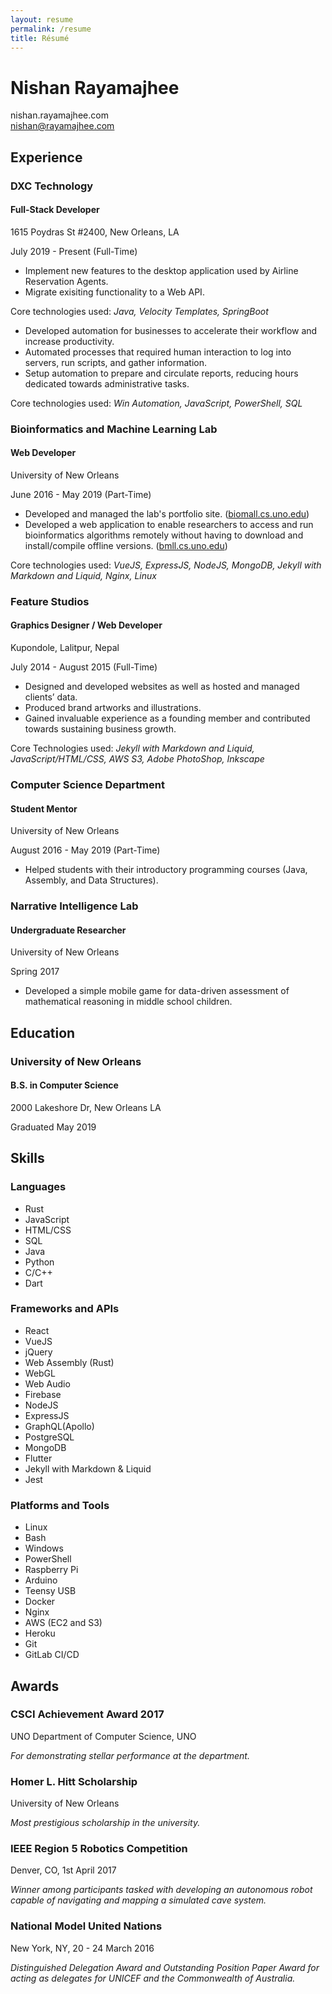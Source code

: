 ```yaml
---
layout: resume 
permalink: /resume
title: Résumé
---
```


# Nishan Rayamajhee

nishan.rayamajhee.com  
nishan@rayamajhee.com

## Experience

### DXC Technology
#### Full-Stack Developer

1615 Poydras St #2400, New Orleans, LA  

July 2019 - Present (Full-Time)

- Implement new features to the desktop application used by Airline Reservation Agents.
- Migrate exisiting functionality to a Web API.

Core technologies used: _Java, Velocity Templates, SpringBoot_

- Developed automation for businesses to accelerate their workflow and increase productivity.
- Automated processes that required human interaction to log into servers, run scripts, and gather information.
- Setup automation to prepare and circulate reports, reducing hours dedicated towards administrative tasks.

Core technologies used: _Win Automation, JavaScript, PowerShell, SQL_

### Bioinformatics and Machine Learning Lab
#### Web Developer  

University of New Orleans  

June 2016 - May 2019  (Part-Time)


- Developed and managed the lab's portfolio site. \([biomall.cs.uno.edu](https://biomall.cs.uno.edu)\)
- Developed a web application to enable researchers to access and run bioinformatics algorithms remotely without having to download and install/compile offline versions. \([bmll.cs.uno.edu](https://bmll.cs.uno.edu)\)

Core technologies used: _VueJS, ExpressJS, NodeJS, MongoDB, Jekyll with Markdown and Liquid, Nginx, Linux_

### Feature Studios
#### Graphics Designer / Web Developer

Kupondole, Lalitpur, Nepal  

July 2014 - August 2015 (Full-Time)


- Designed and developed websites as well as hosted and managed clients’ data.
- Produced brand artworks and illustrations.
- Gained invaluable experience as a founding member and contributed towards sustaining business growth.

Core Technologies used: _Jekyll with Markdown and Liquid, JavaScript/HTML/CSS, AWS S3, Adobe PhotoShop, Inkscape_

### Computer Science Department
#### Student Mentor

University of New Orleans  

August 2016 - May 2019  (Part-Time)

- Helped students with their introductory programming courses (Java, Assembly, and Data Structures).

### Narrative Intelligence Lab
#### Undergraduate Researcher

University of New Orleans  

Spring 2017

- Developed a simple mobile game for data-driven assessment of mathematical reasoning in middle school children.

## Education

### University of New Orleans
#### B.S. in Computer Science

2000 Lakeshore Dr, New Orleans LA  

Graduated May 2019

## Skills

### Languages

- Rust
- JavaScript
- HTML/CSS
- SQL
- Java
- Python
- C/C++
- Dart

### Frameworks and APIs 

- React
- VueJS
- jQuery
- Web Assembly (Rust)
- WebGL
- Web Audio
- Firebase
- NodeJS
- ExpressJS
- GraphQL(Apollo)
- PostgreSQL
- MongoDB
- Flutter
- Jekyll with Markdown & Liquid
- Jest

### Platforms and Tools

- Linux
- Bash
- Windows
- PowerShell
- Raspberry Pi
- Arduino
- Teensy USB
- Docker
- Nginx
- AWS (EC2 and S3)
- Heroku
- Git
- GitLab CI/CD

## Awards

### CSCI Achievement Award 2017

UNO Department of Computer Science, UNO  

_For demonstrating stellar performance at the department._

### Homer L. Hitt Scholarship

University of New Orleans  

_Most prestigious scholarship in the university._


### IEEE Region 5 Robotics Competition

Denver, CO, 1st April 2017  

_Winner among participants tasked with developing an autonomous robot capable of navigating and mapping a simulated cave system._

### National Model United Nations

New York, NY, 20 - 24 March 2016  

_Distinguished Delegation Award and Outstanding Position Paper Award for acting as delegates for UNICEF and the Commonwealth of Australia._
